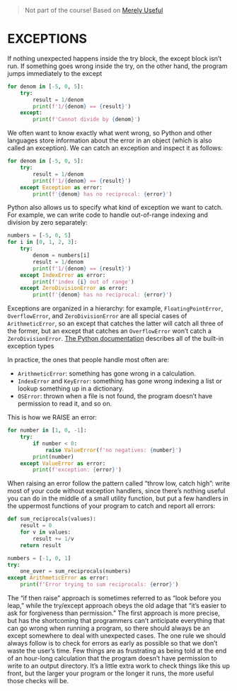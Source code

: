 > Not part of the course!
> Based on [Merely Useful](https://merely-useful.tech/py-rse/errors.html)


# EXCEPTIONS 

If nothing unexpected happens inside the try block, the except block isn’t run. If something goes wrong inside the try, on the other hand, the program jumps immediately to the except

```python
for denom in [-5, 0, 5]:
    try:
        result = 1/denom
        print(f'1/{denom} == {result}')
    except:
        print(f'Cannot divide by {denom}')
```

We often want to know exactly what went wrong, so Python and other languages store information about the error in an object (which is also called an exception). We can catch an exception and inspect it as follows:

```python
for denom in [-5, 0, 5]:
    try:
        result = 1/denom
        print(f'1/{denom} == {result}')
    except Exception as error:
        print(f'{denom} has no reciprocal: {error}')
```

Python also allows us to specify what kind of exception we want to catch. For example, we can write code to handle out-of-range indexing and division by zero separately:

```python
numbers = [-5, 0, 5]
for i in [0, 1, 2, 3]:
    try:
        denom = numbers[i]
        result = 1/denom
        print(f'1/{denom} == {result}')
    except IndexError as error:
        print(f'index {i} out of range')
    except ZeroDivisionError as error:
        print(f'{denom} has no reciprocal: {error}')
```

Exceptions are organized in a hierarchy: for example, `FloatingPointError`, `OverflowError`, and `ZeroDivisionError` are all special cases of `ArithmeticError`, so an except that catches the latter will catch all three of the former, but an except that catches an `OverflowError` won’t catch a `ZeroDivisionError`. [The Python documentation](https://docs.python.org/3/library/exceptions.html#exception-hierarchy) describes all of the built-in exception types

In practice, the ones that people handle most often are:
- `ArithmeticError`: something has gone wrong in a calculation. 
- `IndexError` and `KeyError`: something has gone wrong indexing a list or lookup something up in a dictionary.
- `OSError`: thrown when a file is not found, the program doesn’t have permission to read it, and so on.

This is how we RAISE an error:

```python
for number in [1, 0, -1]:
    try:
        if number < 0:
            raise ValueError(f'no negatives: {number}')
        print(number)
    except ValueError as error:
        print(f'exception: {error}')
```

When raising an error follow the pattern called “throw low, catch high”: write most of your code without exception handlers, since there’s nothing useful you can do in the middle of a small utility function, but put a few handlers in the uppermost functions of your program to catch and report all errors:


```python 
def sum_reciprocals(values):
    result = 0
    for v in values:
        result += 1/v
    return result

numbers = [-1, 0, 1]
try:
    one_over = sum_reciprocals(numbers)
except ArithmeticError as error:
    print(f'Error trying to sum reciprocals: {error}')
```

The “if then raise” approach is sometimes referred to as “look before you leap,” while the try/except approach obeys the old adage that “it’s easier to ask for forgiveness than permission.” The first approach is more precise, but has the shortcoming that programmers can’t anticipate everything that can go wrong when running a program, so there should always be an except somewhere to deal with unexpected cases.
The one rule we should always follow is to check for errors as early as possible so that we don’t waste the user’s time. Few things are as frustrating as being told at the end of an hour-long calculation that the program doesn’t have permission to write to an output directory. It’s a little extra work to check things like this up front, but the larger your program or the longer it runs, the more useful those checks will be.